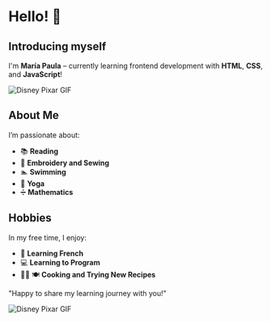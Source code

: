 # Hello! 👋

## Introducing myself
I'm **María Paula** – currently learning frontend development with **HTML**, **CSS**, and **JavaScript**!

![Disney Pixar GIF](https://media.giphy.com/media/rWRAw6cbaWWDS/giphy.gif)

## About Me
I’m passionate about:

- 📚 **Reading**
- 🧵 **Embroidery and Sewing**
- 🏊 **Swimming**
 - 🧘 **Yoga**
- ➗ **Mathematics**


## Hobbies
In my free time, I enjoy:

- 🗼 **Learning French**
- 💻 **Learning to Program**
- 👩‍🍳 🍽️ **Cooking and Trying New Recipes**

"Happy to share my learning journey with you!"

![Disney Pixar GIF](https://media1.giphy.com/media/xUUXMzfbUlKiQ/giphy.gif)

